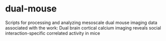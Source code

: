 # dual-mouse

Scripts for processing and analyzing mesoscale dual mouse imaging data associated with the work: Dual brain cortical calcium imaging reveals social interaction-specific correlated activity in mice
